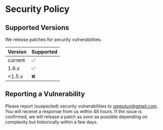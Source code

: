 # Security Policy

## Supported Versions

We release patches for security vulnerabilities.

| Version | Supported          |
| ------- | ------------------ |
| current | :white_check_mark: |
| 1.6.x   | :white_check_mark: |
| <1.5.x | :x:                 |

## Reporting a Vulnerability

Please report (suspected) security vulnerabilities to umputun@gmail.com. You will receive a response from us within 48 hours. If the issue is confirmed, we will release a patch as soon as possible depending on complexity but historically within a few days.
